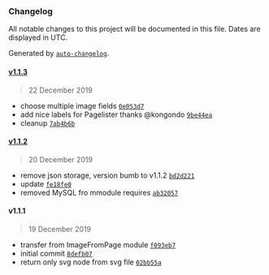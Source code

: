 ### Changelog

All notable changes to this project will be documented in this file. Dates are displayed in UTC.

Generated by [`auto-changelog`](https://github.com/CookPete/auto-changelog).

#### [v1.1.3](https://github.com/gebeer/FieldtypeImageReference/compare/v1.1.2...v1.1.3)

> 22 December 2019

- choose multiple image fields [`0e053d7`](https://github.com/gebeer/FieldtypeImageReference/commit/0e053d752d2c0049e902d0d66db8964923e1a993)
- add nice labels for Pagelister thanks @kongondo [`9be44ea`](https://github.com/gebeer/FieldtypeImageReference/commit/9be44ea461973618332f389203c253cd71e640e9)
- cleanup [`7ab4b6b`](https://github.com/gebeer/FieldtypeImageReference/commit/7ab4b6b29cfc5202fdf8ca7de87aca7f5b8fb90f)

#### [v1.1.2](https://github.com/gebeer/FieldtypeImageReference/compare/v1.1.1...v1.1.2)

> 20 December 2019

- remove json storage, version bumb to v1.1.2 [`bd2d221`](https://github.com/gebeer/FieldtypeImageReference/commit/bd2d221e47cc8fa6dd4722c04552fccd57564806)
- update [`fe18fe0`](https://github.com/gebeer/FieldtypeImageReference/commit/fe18fe03b16121fd3813fd1a8d5a26aaf20bd64e)
- removed MySQL fro mmodule requires [`ab32057`](https://github.com/gebeer/FieldtypeImageReference/commit/ab3205727b3495e810d07cd6efb7a122b34cefb5)

#### v1.1.1

> 19 December 2019

- transfer from ImageFromPage module [`f093eb7`](https://github.com/gebeer/FieldtypeImageReference/commit/f093eb79154869d1a6407a4966c3e156720c7c1d)
- initial commit [`8defb07`](https://github.com/gebeer/FieldtypeImageReference/commit/8defb07da27ff5580e869a43aed660cdb57ba74c)
- return only svg node from svg file [`02bb55a`](https://github.com/gebeer/FieldtypeImageReference/commit/02bb55a995119e8df63de8ac2cd67b2b7e8e71ab)
